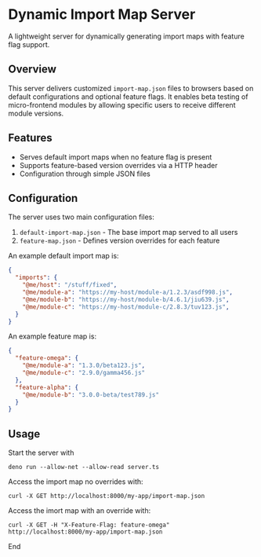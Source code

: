 # Dynamic Import Map Server

A lightweight server for dynamically generating import maps with feature flag support.

## Overview

This server delivers customized `import-map.json` files to browsers based on default configurations and optional feature flags. It enables beta testing of micro-frontend modules by allowing specific users to receive different module versions.

## Features

* Serves default import maps when no feature flag is present
* Supports feature-based version overrides via a HTTP header
* Configuration through simple JSON files

## Configuration

The server uses two main configuration files:

1. `default-import-map.json` - The base import map served to all users
2. `feature-map.json` - Defines version overrides for each feature

An example default import map is:

```json
{
  "imports": {
    "@me/host": "/stuff/fixed",
    "@me/module-a": "https://my-host/module-a/1.2.3/asdf998.js",
    "@me/module-b": "https://my-host/module-b/4.6.1/jiu639.js",
    "@me/module-c": "https://my-host/module-c/2.8.3/tuv123.js",
  }
}
```

An example feature map is:

```json
{
  "feature-omega": {
    "@me/module-a": "1.3.0/beta123.js",
    "@me/module-c": "2.9.0/gamma456.js"
  },
  "feature-alpha": {
    "@me/module-b": "3.0.0-beta/test789.js"
  }
}
```

## Usage

Start the server with 

```shell
deno run --allow-net --allow-read server.ts
```

Access the import map no overrides with:

```shell
curl -X GET http://localhost:8000/my-app/import-map.json
```

Access the imort map with an override with:

```shell
curl -X GET -H "X-Feature-Flag: feature-omega" http://localhost:8000/my-app/import-map.json
```

End
